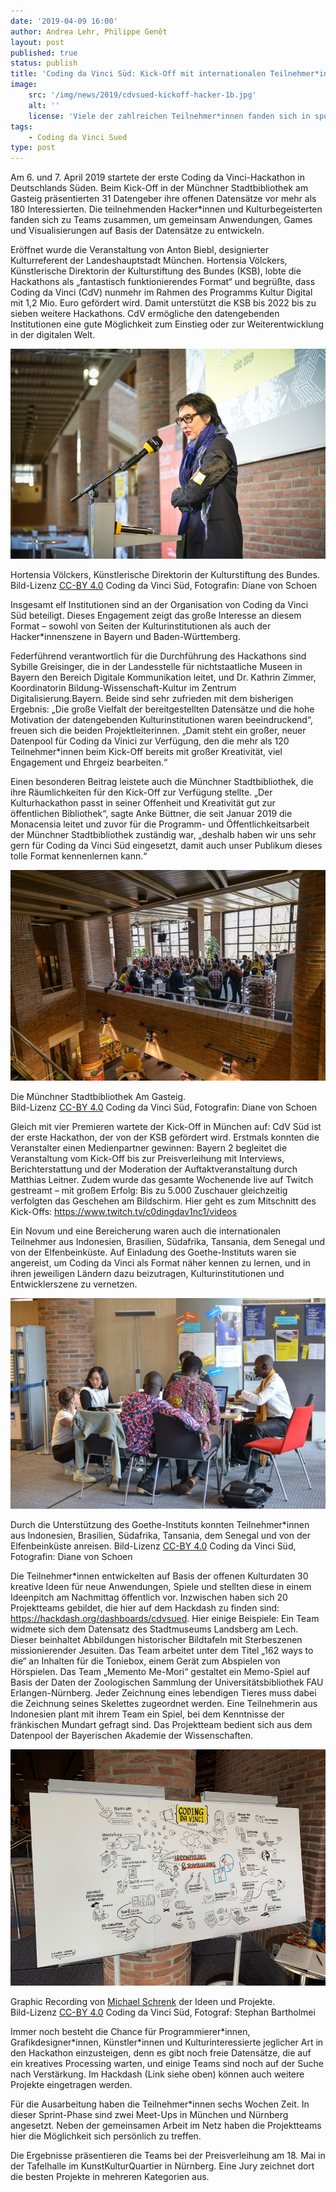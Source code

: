 ```yaml
---
date: '2019-04-09 16:00'
author: Andrea Lehr, Philippe Genêt
layout: post
published: true
status: publish
title: 'Coding da Vinci Süd: Kick-Off mit internationalen Teilnehmer*innen'
image:
    src: '/img/news/2019/cdvsued-kickoff-hacker-1b.jpg'
    alt: ''
    license: 'Viele der zahlreichen Teilnehmer*innen fanden sich in spontanen Teams zusammen, die in den kommenden Wochen weiter an ihren Projektideen arbeiten. Bild-Lizenz <a href="https://creativecommons.org/licenses/by/4.0/deed.de" target="_blank">CC-BY 4.0</a> Coding da Vinci Süd, Fotografin: Diane von Schoen'
tags:
    - Coding da Vinci Sued
type: post
---
```

<p>
Am 6. und 7. April 2019 startete der erste Coding da Vinci-Hackathon in Deutschlands Süden. Beim Kick-Off in der Münchner Stadtbibliothek am Gasteig präsentierten 31 Datengeber ihre offenen Datensätze vor mehr als 180 Interessierten. Die teilnehmenden Hacker*innen und Kulturbegeisterten fanden sich zu Teams zusammen, um gemeinsam Anwendungen, Games und Visualisierungen auf Basis der Datensätze zu entwickeln. 
</p>
<p>
Eröffnet wurde die Veranstaltung von Anton Biebl, designierter Kulturreferent der Landeshauptstadt München. Hortensia Völckers, Künstlerische Direktorin der Kulturstiftung des Bundes (KSB), lobte die Hackathons als „fantastisch funktionierendes Format“ und begrüßte, dass Coding da Vinci (CdV) nunmehr im Rahmen des Programms Kultur Digital mit 1,2 Mio. Euro gefördert wird. Damit unterstützt die KSB bis 2022 bis zu sieben weitere Hackathons. CdV ermögliche den datengebenden Institutionen eine gute Möglichkeit zum Einstieg oder zur Weiterentwicklung in der digitalen Welt. 
</p>
<img class="img-responsive center" src="/img/news/2019/cdvsued-kickoff-hv.jpg">
<p class="image-caption">Hortensia Völckers, Künstlerische Direktorin der Kulturstiftung des Bundes. <br />
Bild-Lizenz <a href="https://creativecommons.org/licenses/by/4.0/deed.de" target="_blank">CC-BY 4.0</a> Coding da Vinci Süd, Fotografin: Diane von Schoen
</p>
<p>
Insgesamt elf Institutionen sind an der Organisation von Coding da Vinci Süd beteiligt. Dieses Engagement zeigt das große Interesse an diesem Format – sowohl von Seiten der Kulturinstitutionen als auch der Hacker*innenszene in Bayern und Baden-Württemberg. 
</p>
<p>
Federführend verantwortlich für die Durchführung des Hackathons sind Sybille Greisinger, die in der Landesstelle für nichtstaatliche Museen in Bayern den Bereich Digitale Kommunikation leitet, und Dr. Kathrin Zimmer, Koordinatorin Bildung-Wissenschaft-Kultur im Zentrum Digitalisierung.Bayern. Beide sind sehr zufrieden mit dem bisherigen Ergebnis: „Die große Vielfalt der bereitgestellten Datensätze und die hohe Motivation der datengebenden Kulturinstitutionen waren beeindruckend“, freuen sich die beiden Projektleiterinnen. „Damit steht ein großer, neuer Datenpool für Coding da Vinici zur Verfügung, den die mehr als 120 Teilnehmer*innen beim Kick-Off bereits mit großer Kreativität, viel Engagement und Ehrgeiz bearbeiten.“
</p>
<p>
Einen besonderen Beitrag leistete auch die Münchner Stadtbibliothek, die ihre Räumlichkeiten für den Kick-Off zur Verfügung stellte. „Der Kulturhackathon passt in seiner Offenheit und Kreativität gut zur öffentlichen Bibliothek“, sagte Anke Büttner, die seit Januar 2019 die Monacensia leitet und zuvor für die Programm- und Öffentlichkeitsarbeit der Münchner Stadtbibliothek zuständig war, „deshalb haben wir uns sehr gern für Coding da Vinci Süd eingesetzt, damit auch unser Publikum dieses tolle Format kennenlernen kann.“ 
</p>
<img class="img-responsive center" src="/img/news/2019/cdvsued-kickoff-stadtbib-b.jpg">
<p class="image-caption">Die Münchner Stadtbibliothek Am Gasteig. <br />
Bild-Lizenz <a href="https://creativecommons.org/licenses/by/4.0/deed.de" target="_blank">CC-BY 4.0</a> Coding da Vinci Süd, Fotografin: Diane von Schoen
</p>
<p>
Gleich mit vier Premieren wartete der Kick-Off in München auf: CdV Süd ist der erste Hackathon, der von der KSB gefördert wird. Erstmals konnten die Veranstalter einen Medienpartner gewinnen: Bayern 2 begleitet die Veranstaltung vom Kick-Off bis zur Preisverleihung mit Interviews, Berichterstattung und der Moderation der Auftaktveranstaltung durch Matthias Leitner. Zudem wurde das gesamte Wochenende live auf Twitch gestreamt – mit großem Erfolg: Bis zu 5.000 Zuschauer gleichzeitig verfolgten das Geschehen am Bildschirm. Hier geht es zum Mitschnitt des Kick-Offs: <a href="https://www.twitch.tv/c0dingdav1nc1/videos" target="_blank">https://www.twitch.tv/c0dingdav1nc1/videos</a>
</p>
<p>
Ein Novum und eine Bereicherung waren auch die internationalen Teilnehmer aus Indonesien, Brasilien, Südafrika, Tansania, dem Senegal und von der Elfenbeinküste. Auf Einladung des Goethe-Instituts waren sie angereist, um Coding da Vinci als Format näher kennen zu lernen, und in ihren jeweiligen Ländern dazu beizutragen, Kulturinstitutionen und Entwicklerszene zu vernetzen.
</p>
<img class="img-responsive center" src="/img/news/2019/cdvsued-kickoff-goethe-tn.jpg">
<p class="image-caption">Durch die Unterstützung des Goethe-Instituts konnten Teilnehmer*innen aus Indonesien, Brasilien, Südafrika, Tansania, dem Senegal und von der Elfenbeinküste anreisen. Bild-Lizenz <a href="https://creativecommons.org/licenses/by/4.0/deed.de" target="_blank">CC-BY 4.0</a> Coding da Vinci Süd, Fotografin: Diane von Schoen
</p>
<p>
Die Teilnehmer*innen entwickelten auf Basis der offenen Kulturdaten 30 kreative Ideen für neue Anwendungen, Spiele und stellten diese in einem Ideenpitch am Nachmittag öffentlich vor. Inzwischen haben sich 20 Projektteams gebildet, die hier auf dem Hackdash zu finden sind: <a href="https://hackdash.org/dashboards/cdvsued" target="_blank">https://hackdash.org/dashboards/cdvsued</a>. Hier einige Beispiele: Ein Team widmete sich dem Datensatz des Stadtmuseums Landsberg am Lech. Dieser beinhaltet Abbildungen historischer Bildtafeln mit Sterbeszenen missionierender Jesuiten. Das Team arbeitet unter dem Titel „162 ways to die“ an Inhalten für die Toniebox, einem Gerät zum Abspielen von Hörspielen. Das Team „Memento Me-Mori“ gestaltet ein Memo-Spiel auf Basis der Daten der Zoologischen Sammlung der Universitätsbibliothek FAU Erlangen-Nürnberg. Jeder Zeichnung eines lebendigen Tieres muss dabei die Zeichnung seines Skelettes zugeordnet werden. Eine Teilnehmerin aus Indonesien plant mit ihrem Team ein Spiel, bei dem Kenntnisse der fränkischen Mundart gefragt sind. Das Projektteam bedient sich aus dem Datenpool der Bayerischen Akademie der Wissenschaften. 
</p>
<img class="img-responsive center" src="/img/news/2019/cdvsued-kickoff-graphic-recording.jpg">
<p class="image-caption">Graphic Recording von <a href="http://live-illustration.de/" target="_blank">Michael Schrenk</a> der Ideen und Projekte. <br />Bild-Lizenz <a href="https://creativecommons.org/licenses/by/4.0/deed.de" target="_blank">CC-BY 4.0</a> Coding da Vinci Süd, Fotograf: Stephan Bartholmei
</p>
<p>
Immer noch besteht die Chance für Programmierer*innen, Grafikdesigner*innen, Künstler*innen und Kulturinteressierte jeglicher Art in den Hackathon einzusteigen, denn es gibt noch freie Datensätze, die auf ein kreatives Processing warten, und einige Teams sind noch auf der Suche nach Verstärkung. Im Hackdash (Link siehe oben) können auch weitere Projekte eingetragen werden.
</p>
<p>
Für die Ausarbeitung haben die Teilnehmer*innen sechs Wochen Zeit. In dieser Sprint-Phase sind zwei Meet-Ups in München und Nürnberg angesetzt. Neben der gemeinsamen Arbeit im Netz haben die Projektteams hier die Möglichkeit sich persönlich zu treffen. 
</p>
<p>
Die Ergebnisse präsentieren die Teams bei der Preisverleihung am 18. Mai in der Tafelhalle im KunstKulturQuartier in Nürnberg. Eine Jury zeichnet dort die besten Projekte in mehreren Kategorien aus.
</p>

